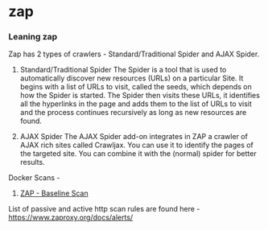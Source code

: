 # zap
### Leaning zap 
Zap has 2 types of crawlers - Standard/Traditional Spider and AJAX Spider.
1. Standard/Traditional Spider
   The Spider is a tool that is used to automatically discover new resources (URLs) on a particular Site. It begins with a list of URLs to visit, called the seeds, which depends on how the Spider is started. The Spider then visits these URLs, it identifies all the hyperlinks in the page and adds them to the list of URLs to visit and the process continues recursively as long as new resources are found.

2. AJAX Spider
   The AJAX Spider add-on integrates in ZAP a crawler of AJAX rich sites called Crawljax. You can use it to identify the pages of the targeted site. You can combine it with the (normal) spider for better results.

Docker Scans - 
1. [ZAP - Baseline Scan](zap_baseline.md)

List of passive and active http scan rules are found here - https://www.zaproxy.org/docs/alerts/
